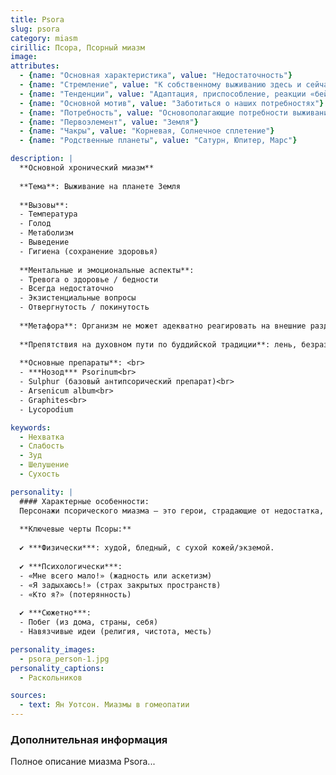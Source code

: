 ```yaml
---
title: Psora
slug: psora
category: miasm
cirillic: Псора, Псорный миазм
image: 
attributes:
  - {name: "Основная характеристика", value: "Недостаточность"}
  - {name: "Стремление", value: "К собственному выживанию здесь и сейчас"}
  - {name: "Тенденции", value: "Адаптация, приспособление, реакции «бей или беги»"}
  - {name: "Основной мотив", value: "Заботиться о наших потребностях"}
  - {name: "Потребность", value: "Основополагающие потребности выживания, здоровье"}
  - {name: "Первоэлемент", value: "Земля"}
  - {name: "Чакры", value: "Корневая, Солнечное сплетение"}
  - {name: "Родственные планеты", value: "Сатурн, Юпитер, Марс"}

description: |
  **Основной хронический миазм**
  
  **Tема**: Выживание на планете Земля
  
  **Вызовы**: 
  - Температура
  - Голод
  - Метаболизм
  - Выведение
  - Гигиена (сохранение здоровья)
  
  **Ментальные и эмоциональные аспекты**: 
  - Тревога о здоровье / бедности
  - Всегда недостаточно
  - Экзистенциальные вопросы
  - Отвергнутость / покинутость
  
  **Метафора**: Организм не может адекватно реагировать на внешние раздражители
  
  **Препятствия на духовном пути по буддийской традиции**: лень, безразличие и апатия
  
  **Основные препараты**: <br>
  - ***Нозод*** Psorinum<br>
  - Sulphur (базовый антипсорический препарат)<br>
  - Arsenicum album<br>
  - Graphites<br>
  - Lycopodium

keywords:
  - Нехватка
  - Слабость
  - Зуд
  - Шелушение
  - Сухость

personality: |
  #### Характерные особенности:
  Персонажи псорического миазма — это герои, страдающие от недостатка, неудовлетворённости, вечного поиска и гиперчувствительности.
  
  **Ключевые черты Псоры:**
  
  ✔ ***Физически***: худой, бледный, с сухой кожей/экземой.
  
  ✔ ***Психологически***:
  - «Мне всего мало!» (жадность или аскетизм)
  - «Я задыхаюсь!» (страх закрытых пространств)
  - «Кто я?» (потерянность)
  
  ✔ ***Сюжетно***:
  - Побег (из дома, страны, себя)
  - Навязчивые идеи (религия, чистота, месть)

personality_images:
  - psora_person-1.jpg
personality_captions:
  - Раскольников

sources:
  - text: Ян Уотсон. Миазмы в гомеопатии
---
```


### Дополнительная информация

Полное описание миазма Psora...